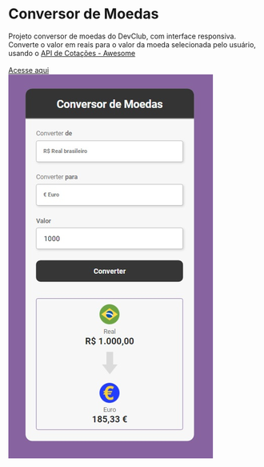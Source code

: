 # Conversor de Moedas
Projeto conversor de moedas do DevClub, com interface responsiva. <br> Converte o valor em reais para o valor da moeda selecionada pelo usuário, usando o [API de Cotações - Awesome](https://docs.awesomeapi.com.br/api-de-moedas)
<br>
<br>
[Acesse aqui](https://nataliavolpi.github.io/projeto-conversor-moeda/)
<br>
<img src="assets/exemplo.jpg">
